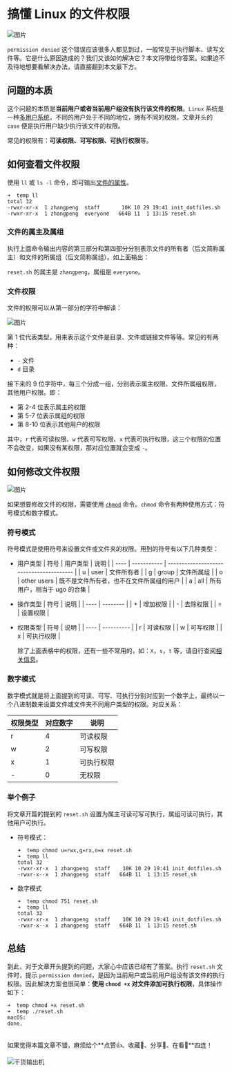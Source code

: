 # 搞懂 Linux 的文件权限

![图片](https://file.zhangpeng.site/2022/01/27/1.png)

`permission denied` 这个错误应该很多人都见到过，一般常见于执行脚本、读写文件等。它是什么原因造成的？我们又该如何解决它？本文将带给你答案。如果迫不及待地想要看解决办法，请直接翻到本文最下方。

## 问题的本质

这个问题的本质是**当前用户或者当前用户组没有执行该文件的权限**。`Linux` 系统是一种[多用户系统](https://www.runoob.com/linux/linux-user-manage.html)，不同的用户处于不同的地位，拥有不同的权限。文章开头的 `case` 便是执行用户缺少执行该文件的权限。

常见的权限有：**可读权限、可写权限、可执行权限**等。

## 如何查看文件权限

使用 `ll` 或 `ls -l` 命令，即可输出[文件的属性](https://www.runoob.com/linux/linux-file-attr-permission.html)。

```shell
➜  temp ll
total 32
-rwxr-xr-x  1 zhangpeng  staff       10K 10 29 19:41 init_dotfiles.sh
-rwxr-xr-x  1 zhangpeng  everyone   664B 11  1 13:15 reset.sh
```

### 文件的属主及属组

执行上面命令输出内容的第三部分和第四部分分别表示文件的所有者（后文简称属主）和文件的所属组（后文简称属组）。如上面输出：

`reset.sh` 的属主是 `zhangpeng`，属组是 `everyone`。

### 文件权限

文件的权限可以从第一部分的字符中解读：

![图片](https://www.runoob.com/wp-content/uploads/2014/08/file-permissions-rwx.jpg)

第 1 位代表类型，用来表示这个文件是目录、文件或链接文件等等。常见的有两种：

- `-` 文件
- `d` 目录

接下来的 9 位字符中，每三个分成一组，分别表示属主权限、文件所属组权限，其他用户权限。即：

- 第 2-4 位表示属主的权限
- 第 5-7 位表示属组的权限
- 第 8-10 位表示其他用户的权限

其中，`r` 代表可读权限、`w` 代表可写权限、`x` 代表可执行权限，这三个权限的位置不会改变，如果没有某权限，那对应位置就会变成 `-`。

## 如何修改文件权限

![图片](https://www.runoob.com/wp-content/uploads/2014/08/rwx-standard-unix-permission-bits.png)

如果想要修改文件的权限，需要使用 [`chmod`](https://www.runoob.com/linux/linux-comm-chmod.html) 命令。`chmod` 命令有两种使用方式：符号模式和数字模式。

### 符号模式

符号模式是使用符号来设置文件或文件夹的权限。用到的符号有以下几种类型：

- 用户类型
    | 符号 | 用户类型    | 说明                                     |
    | ---- | ----------- | ---------------------------------------- |
    | u    | user        | 文件所有者                               |
    | g    | group       | 文件所属组                               |
    | o    | other users | 既不是文件所有者，也不在文件所属组的用户 |
    | a    | all         | 所有用户，相当于 ugo 的合集              |

- 操作类型
    | 符号 | 说明     |
    | ---- | -------- |
    | +    | 增加权限 |
    | -    | 去除权限 |
    | =    | 设置权限 |

- 权限类型
    | 符号 | 说明       |
    | ---- | ---------- |
    | r    | 可读权限   |
    | w    | 可写权限   |
    | x    | 可执行权限 |

    除了上面表格中的权限，还有一些不常用的，如：`X`，`s`，`t` 等，请自行查阅[相关信息](https://www.runoob.com/linux/linux-comm-chmod.html)。

### 数字模式

数字模式就是将上面提到的可读、可写、可执行分别对应到一个数字上，最终以一个八进制数来设置文件或文件夹不同用户类型的权限。对应关系：

| 权限类型 | 对应数字 | 说明       |
| -------- | -------- | ---------- |
| r        | 4        | 可读权限   |
| w        | 2        | 可写权限   |
| x        | 1        | 可执行权限 |
| -        | 0        | 无权限     |

### 举个例子

将文章开篇的提到的 `reset.sh` 设置为属主可读可写可执行，属组可读可执行，其他用户可执行。

- 符号模式：

    ```shell
    ➜  temp chmod u=rwx,g=rx,o=x reset.sh
    ➜  temp ll
    total 32
    -rwxr-xr-x  1 zhangpeng  staff    10K 10 29 19:41 init_dotfiles.sh
    -rwxr-x--x  1 zhangpeng  staff   664B 11  1 13:15 reset.sh
    ```

- 数字模式

    ```shell
    ➜  temp chmod 751 reset.sh
    ➜  temp ll
    total 32
    -rwxr-xr-x  1 zhangpeng  staff    10K 10 29 19:41 init_dotfiles.sh
    -rwxr-x--x  1 zhangpeng  staff   664B 11  1 13:15 reset.sh
    ```

## 总结

到此，对于文章开头提到的问题，大家心中应该已经有了答案。执行 `reset.sh` 文件时，提示 `permission denied`，是因为当前用户或当前用户组没有该文件的执行权限。因此解决方案也很简单：**使用 `chmod +x` 对文件添加可执行权限**，具体操作如下：

```shell
➜  temp chmod +x reset.sh
➜  temp ./reset.sh
macOS:
done.
```

######

如果觉得本篇文章不错，麻烦给个**点赞👍、收藏🌟、分享👊、在看👀**四连！

![干货输出机](https://file.zhangpeng.site/wechat/qrcode.jpg)
